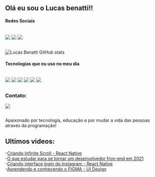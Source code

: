 ## Olá eu sou o Lucas benatti!!

#### Redes Sociais
<div style="display:inline_block"><br/>
<img src="https://img.shields.io/badge/YouTube-FF0000?style=for-the-badge&logo=youtube&logoColor=white" target="_blank">
<img src="https://img.shields.io/badge/Instagram-E4405F?style=for-the-badge&logo=instagram&logoColor=white" target="_blank">
<img src="https://img.shields.io/badge/Twitch-9146FF?style=for-the-badge&logo=twitch&logoColor=white" target="_blank">
</div>

##


![Lucas Benatti GitHub stats](https://github-readme-stats.vercel.app/api?username=lucasbenatti32&show_icons=true&theme=highcontrast)

#### Tecnologias que eu uso no meu dia

<div style="display:inline_block"><br/>
<img src="https://img.shields.io/badge/HTML5-E34F26?style=for-the-badge&logo=html5&logoColor=white" target="_blank">
<img src="https://img.shields.io/badge/CSS3-1572B6?style=for-the-badge&logo=css3&logoColor=white" target="_blank">
<img src="https://img.shields.io/badge/React-20232A?style=for-the-badge&logo=react&logoColor=61DAFB" target="_blank">
<img src="https://img.shields.io/badge/Java-ED8B00?style=for-the-badge&logo=java&logoColor=white" target="_blank">
<img src="https://img.shields.io/badge/JavaScript-323330?style=for-the-badge&logo=javascript&logoColor=F7DF1E" target="_blank">
<img src="https://img.shields.io/badge/C%23-239120?style=for-the-badge&logo=c-sharp&logoColor=white" target="_blank">

</div>

##

### Contato:
<div>
    <a href = "mailto:contatolucasbenattidev@gmail.com"><img src="https://img.shields.io/badge/-Gmail-%23333?style=for-the-badge&logo=gmail&logoColor=white" target="_blank"></a>

</div>

##

Apaixonado por tecnologia, educação e por mudar a vida das pessoas através da programação!

## Ultimos videos:

-[Criando Infinite Scroll - React Native]()<br/>
-[O que estudar para se tornar um desenvolvedor fron-end em 2021]()<br/>
-[Criando interface login do Instagram - React Native]()<br/>
-[Aprendendo e conhecendo o FIGMA - UI Design]()<br/>

